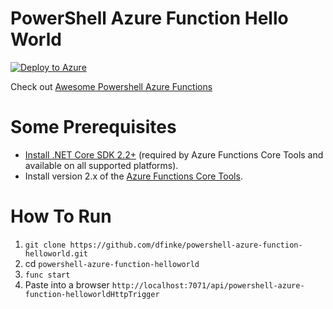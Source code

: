 # PowerShell Azure Function Hello World

[![Deploy to Azure](https://aka.ms/deploytoazurebutton)]()

<!-- [![Deploy to Azure](https://azuredeploy.net/deploybutton.svg)](https://azuredeploy.net/?repository=https://github.com/dfinke/powershell-azure-function-helloworld/tree/master) -->

<!-- [![Deploy to Azure](https://aka.ms/deploytoazurebutton)](https://azuredeploy.net/?repository=https://github.com/dfinke/powershell-azure-function-helloworld/tree/master) -->

<!-- [![Deploy to Azure](https://aka.ms/deploytoazurebutton)](https://portal.azure.com/#create/Microsoft.Template/uri/https%3A%2F%2Fraw.githubusercontent.com%2FAzure%2Fazure-quickstart-templates%2Fmaster%2Fquickstarts%2Fmicrosoft.storage%2Fstorage-account-create%2Fazuredeploy.json) -->

<!-- https://raw.githubusercontent.com/Azure/azure-quickstart-templates/master/quickstarts/microsoft.storage/storage-account-create/azuredeploy.json -->

<!-- https://dev.azure.com/{organization-name}/{project-name}/_apis/git/repositories/{repository-name}/items?scopePath={url-encoded-path}&api-version=6.0 -->

Check out [Awesome Powershell Azure Functions](https://github.com/dfinke/awesome-powershell-azure-functions)

# Some Prerequisites

- [Install .NET Core SDK 2.2+](https://dotnet.microsoft.com/download) (required by Azure Functions Core Tools and available on all supported platforms).
- Install version 2.x of the [Azure Functions Core Tools](https://docs.microsoft.com/en-us/azure/azure-functions/functions-run-local#v2).

# How To Run

1. `git clone https://github.com/dfinke/powershell-azure-function-helloworld.git`
1. cd `powershell-azure-function-helloworld`
1. `func start`
1. Paste into a browser `http://localhost:7071/api/powershell-azure-function-helloworldHttpTrigger`